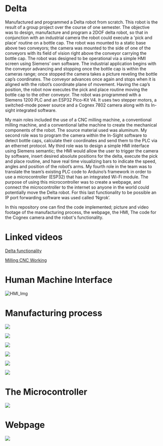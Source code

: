 # Delta
Manufactured and programmed a Delta robot from scratch. This robot is the result of a group project over the course of one semester. The objective was to design, manufacture and program a 2DOF delta robot, so that in conjunction with an industrial camera the robot could execute a 'pick and place' routine on a bottle cap. The robot was mounted to a static base above two conveyors; the camera was mounted to the side of one of the conveyors with its field of vision right above the conveyor carrying the bottle cap. The robot was designed to be operational via a simple HMI screen using Siemens’ own software. The industrial application begins with the conveyor advancing and stopping once the bottle cap is within the cameras range; once stopped the camera takes a picture reveling the bottle cap’s coordinates. The conveyor advances once again and stops when it is aligned with the robot’s coordinate plane of movement. Having the cap’s position, the robot now executes the pick and place routine moving the bottle cap to the other conveyor. The robot was programmed with a Siemens 1200 PLC and an ESP32 Pico-Kit V4. It uses two stepper motors, a switched-mode power source and a Cognex 7802 camera along with its In-sight integrated software.

My main roles included the use of a CNC milling machine, a conventional milling machine, and a conventional lathe machine to create the mechanical components of the robot. The source material used was aluminum. My second role was to program the camera within the In-Sight software to detect bottle caps, calculate their coordinates and send them to the PLC via an ethernet protocol. My third role was to design a simple HMI interface using Siemens semantic; the HMI would allow the user to trigger the camera by software, insert desired absolute positions for the delta, execute the pick and place routine, and have real time visualizing bars to indicate the speed, angles and position of the robot’s arms. My fourth role in the team was to translate the team’s existing PLC code to Arduino’s framework in order to use a microcontroller (ESP32) that has an integrated Wi-Fi module. The purpose of using this microcontroller was to create a webpage, and connect the microcontroller to the internet so anyone in the world could potentially move the Delta robot. For this last functionality to be possible an IP port forwarding software was used called ‘Ngrok’.

In this repository one can find the code implemented; picture and video footage of the manufacturing process, the webpage, the HMI, The code for the Cognex camera and the robot's functionality.

# Linked videos 
[Delta functionality](https://youtu.be/MyCAaGi_ooI)

[Milling CNC Working](https://youtu.be/NQq0tLHyiK0)

# Human Machine Interface
![HMI_Img](HMI_Img.png)

# Manufacturing process
![](Delta_Media/IMG_20220426_134646.jpg)

![](Delta_Media/IMG_20220426_134650.jpg)

![](Delta_Media/IMG_20220429_125340.jpg)

![](Delta_Media/IMG_20220520_125613.jpg)

![](Delta_Media/IMG_20220520_150728.jpg)

![](Delta_Media/IMG_20220604_195226.jpg)

# The Microcontroller
![](Delta_Media/IMG_20220606_180339.jpg)

# Webpage
![](Delta_Media/Screenshot_2022-07-16-11-02-47-72_40deb401b9ffe8e1df2f1cc5ba480b12.jpg)




